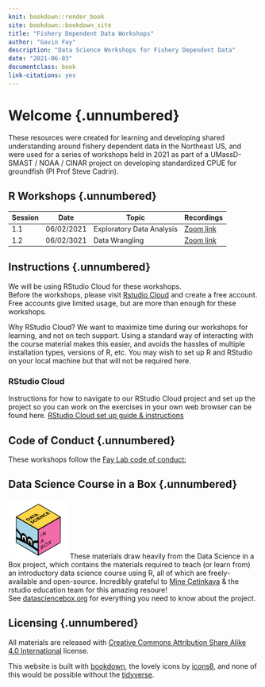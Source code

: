 ```yaml
---
knit: bookdown::render_book
site: bookdown::bookdown_site
title: "Fishery Dependent Data Workshops"
author: "Gavin Fay"
description: "Data Science Workshops for Fishery Dependent Data"
date: "2021-06-03"
documentclass: book
link-citations: yes
---
```


# Welcome {.unnumbered}

These resources were created for learning and developing shared understanding around fishery dependent data in the Northeast US, and were used for a series of workshops held in 2021 as part of a UMassD-SMAST / NOAA / CINAR project on developing standardized CPUE for groundfish (PI Prof Steve Cadrin).  

## R Workshops {.unnumbered}

Session | Date | Topic | Recordings
--------|------|------|------
1.1 | 06/02/2021 | Exploratory Data Analysis | [Zoom link](https://umassd.zoom.us/rec/share/N3v336_Pbycnd6mILj-lfnes6TOmhxny0hOVwRZDkXtPS60JPUIB1BQZJ57bTXTr.i6AjOoSQJcnuLTH4)
1.2 | 06/02/3021 | Data Wrangling | [Zoom link](https://umassd.zoom.us/rec/share/7b17zWBMp3vIhlbL6qmlVBjkSO3wVlSJVaDY4rn9Vi8TNast37gMJib9Ua45eSYN.AORUGEVyb_q3e1Si)


## Instructions {.unnumbered}

We will be using RStudio Cloud for these workshops.  
Before the workshops, please visit [Rstudio Cloud](https://rstudio.cloud) and create a free account.  
Free accounts give limited usage, but are more than enough for these workshops.  

Why RStudio Cloud? We want to maximize time during our workshops for learning, and not on tech support. Using a standard way of interacting with the course material makes this easier, and avoids the hassles of multiple installation types, versions of R, etc. You may wish to set up R and RStudio on your local machine but that will not be required here. 

### RStudio Cloud

Instructions for how to navigate to our RStudio Cloud project and set up the project so you can work on the exercises in your own web browser can be found here.
[RStudio Cloud set up guide & instructions](https://github.com/gavinfay/fdd-workshops/issues/1)


## Code of Conduct {.unnumbered}

These workshops follow the [Fay Lab code of conduct:](https://thefaylab.github.io/lab-manual/code)

## Data Science Course in a Box {.unnumbered}

<img src="dsbox.png" class="cover" width="120" height="120"/> These materials draw heavily from the Data Science in a Box project, which contains the materials required to teach (or learn from) an introductory data science course using R, all of which are freely-available and open-source.
Incredibly grateful to [Mine Çetinkaya](https://github.com/mine-cetinkaya-rundel) & the rstudio education team for this amazing resoure!  
See [datasciencebox.org](https://datasciencebox.org/) for everything you need to know about the project.  

## Licensing {.unnumbered}

All materials are released with [Creative Commons Attribution Share Alike 4.0 International](LICENSE.md) license.




<!--  How can we effectively and efficiently teach data science to students with little to no background in computing and statistical thinking? -->
<!-- How can we equip them with the skills and tools for reasoning with various types of data and leave them wanting to learn more? -->
<!-- This introductory data science course is our (working) answer to this question. -->

<!-- The source code for everything you see here can be found [on GitHub](https://github.com/rstudio-education/datascience-box). -->

<!-- The core content of the course focuses on data acquisition and wrangling, exploratory data analysis, data visualization, inference, modelling, and effective communication of results. -->
<!-- Time permitting, the course also introduces additional concepts and tools like interactive visualization and reporting, text analysis, and Bayesian inference. -->
<!-- A heavy emphasis is placed on a consistent syntax (with tools from the [tidyverse](https://www.tidyverse.org/)), reproducibility (with [R Markdown](https://rmarkdown.rstudio.com/)), and version control and collaboration (with Git and GitHub). -->
<!-- In addition, out-of-class learning is supplemented with interactive [tutorials](https://rstudio.github.io/learnr/). -->
<!-- The goal of the course is to bring students from zero to being able to work in a team on a fully reproducible data science project analysing a dataset of their choice and answering questions they care about. -->

<!-- Data Science in a Box contains the materials required to teach (or learn from) the course described above, all of which are [freely-available and open-source](https://github.com/rstudio-education/datascience-box/blob/master/LICENSE.md). -->
<!-- They include course materials such as slide decks, lecture and live coding videos, homework assignments, guided labs, sample exams, a final project assignment, as well as materials for instructors such as pedagogical tips, information on computing infrastructure, technology stack, and course logistics. -->

<!-- Majority of the materials linked live in the GitHub repo serving this website. -->
<!-- You can access the repo [here](https://github.com/rstudio-education/datascience-box). -->

<!-- Please note that Data Science in a Box uses a [Contributor Code of Conduct](https://contributor-covenant.org/version/2/0/CODE_OF_CONDUCT.html). -->
<!-- By contributing to this project, you agree to abide by its terms. -->

<!-- ## License {.unnumbered} -->

<!-- <a rel="license" href="https://creativecommons.org/licenses/by-sa/4.0/"><img src="https://licensebuttons.net/l/by-sa/4.0/88x31.png" alt="Creative Commons License" style="border-width:0"/></a><br />This online work is licensed under a <a rel="license" href="https://creativecommons.org/licenses/by-sa/4.0/">Creative Commons Attribution-ShareAlike 4.0 International</a>. -->
<!-- Visit [here](https://github.com/rstudio-education/datascience-box/blob/master/LICENSE.md) for more information about the license. -->

<!-- ## Acknowledgements {.unnumbered} -->

<!-- Huge thanks to the \#rstats education community who have made numerous suggestions for this resource, to Lee Suddaby and Zeno Kujawa for converting the homework assignments to learnr tutorials, and to [Müge Çetinkaya](http://muge.fr/) for the hex logo! -->

This website is built with [bookdown](https://bookdown.org/), the lovely icons by [icons8](http://icons8.com/), and none of this would be possible without the [tidyverse](https://tidyverse.org/).
